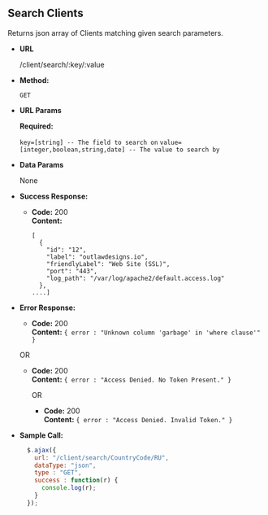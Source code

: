 **Search Clients**
----
  Returns json array of Clients matching given search parameters.

* **URL**

  /client/search/:key/:value

* **Method:**

  `GET`

*  **URL Params**

   **Required:**

   `key=[string] -- The field to search on`
   `value=[integer,boolean,string,date] -- The value to search by`

* **Data Params**

  None

* **Success Response:**

  * **Code:** 200 <br />
    **Content:**
    ```
    [
      {
        "id": "12",
        "label": "outlawdesigns.io",
        "friendlyLabel": "Web Site (SSL)",
        "port": "443",
        "log_path": "/var/log/apache2/default.access.log"
      },
    ....]    
    ```

* **Error Response:**

  * **Code:** 200 <br />
    **Content:** `{ error : "Unknown column 'garbage' in 'where clause'" }`

  OR

  * **Code:** 200 <br />
    **Content:** `{ error : "Access Denied. No Token Present." }`

    OR

    * **Code:** 200 <br />
      **Content:** `{ error : "Access Denied. Invalid Token." }`

* **Sample Call:**

  ```javascript
    $.ajax({
      url: "/client/search/CountryCode/RU",
      dataType: "json",
      type : "GET",
      success : function(r) {
        console.log(r);
      }
    });
  ```
